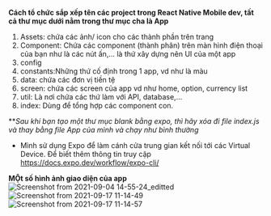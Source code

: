 
  **Cách tổ chức sắp xếp tên các project trong React Native Mobile dev, tất cả thư mục dưới nằm trong thư mục cha là App**
1. Assets: chứa các ảnh/ icon cho các thành phần trên trang 
2. Component: Chứa các component (thành phân) trên màn hình điện thoại của bạn như là các nút ấn,... là thứ xây dựng nên UI của một app
3. config
4. constants:Những thứ cố định trong 1 app, vd như là màu
5. data: chứa các đơn vị tiền tệ 
6. screen: chứa các screen của app vd như home, option, currency list
7. util: Là nơi chứa các thứ làm với API, database,...
8. index: Dùng để tổng hợp các component con.

***Sau khi bạn tạo một thư mục blank bằng expo, thì hãy xóa đi file index.js và thay bằng file App của mình và chạy như bình thường*

- Mình sử dụng Expo để làm cánh cửa trung gian kết nối tới các Virtual Device. Để biết thêm thông tin truy cập https://docs.expo.dev/workflow/expo-cli/

 **MỘt số hình ảnh giao diện của app**
 ![Screenshot from 2021-09-04 14-55-24_editted](https://user-images.githubusercontent.com/75820882/133725984-43bd8fbd-2aaf-43d2-9008-6896d7cf9653.png)
![Screenshot from 2021-09-17 11-14-49](https://user-images.githubusercontent.com/75820882/133725996-2dbc492a-c184-4b3d-b0f3-08bcb9d10e8b.png)
![Screenshot from 2021-09-17 11-14-57](https://user-images.githubusercontent.com/75820882/133726011-688d9f02-a941-49a9-8bb7-ffd59a61306e.png)
